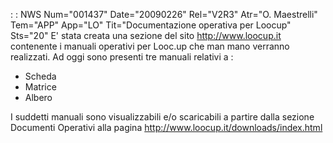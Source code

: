  :  : NWS Num="001437" Date="20090226" Rel="V2R3" Atr="O. Maestrelli" Tem="APP" App="LO" Tit="Documentazione operativa per Loocup" Sts="20"
E' stata creata una sezione del sito http://www.loocup.it contenente i manuali operativi per Looc.up
che man mano verranno realizzati.
Ad oggi sono presenti tre manuali relativi a : 
- Scheda
- Matrice
- Albero

I suddetti manuali sono visualizzabili e/o scaricabili a partire dalla sezione Documenti Operativi
alla pagina http://www.loocup.it/downloads/index.html
